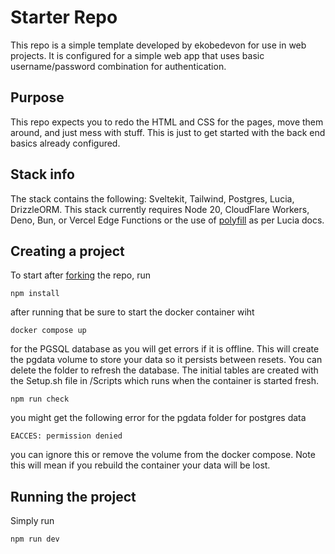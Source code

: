# Starter Repo

This repo is a simple template developed by ekobedevon for use in web projects. It is configured for a simple web app that uses basic username/password combination for authentication.

## Purpose

This repo expects you to redo the HTML and CSS for the pages, move them around, and just mess with stuff. This is just to get started with the back end basics already configured.

## Stack info

The stack contains the following: Sveltekit, Tailwind, Postgres, Lucia, DrizzleORM. This stack currently requires Node 20, CloudFlare Workers, Deno, Bun, or Vercel Edge Functions or the use of [polyfill](https://lucia-auth.com/getting-started/) as per Lucia docs.

## Creating a project

To start after [forking](https://github.com/ekobedevon/STPLDStarter/fork) the repo, run

`npm install`

after running that be sure to start the docker container wiht

`docker compose up`

for the PGSQL database as you will get errors if it is offline. This will create the pgdata volume to store your data so it persists between resets. You can delete the folder to refresh the database. The initial tables are created with the Setup.sh file in /Scripts which runs when the container is started fresh.

`npm run check`

you might get the following error for the pgdata folder for postgres data

`EACCES: permission denied`

you can ignore this or remove the volume from the docker compose. Note this will mean if you rebuild the container your data will be lost.

## Running the project

Simply run

`npm run dev`
